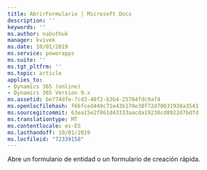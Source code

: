 ```yaml
---
title: AbrirFormulario | Microsoft Docs
description: ''
keywords: ''
ms.author: nabuthuk
manager: kvivek
ms.date: 10/01/2019
ms.service: powerapps
ms.suite: ''
ms.tgt_pltfrm: ''
ms.topic: article
applies_to:
- Dynamics 365 (online)
- Dynamics 365 Version 9.x
ms.assetid: be774dfe-7cd3-48f2-b3b4-25784fdc9af4
ms.openlocfilehash: f66fced449c71e43b170e30f72d70031938a3541
ms.sourcegitcommit: 63ea15e2f861d43333aacda19230cd8922d7bdfd
ms.translationtype: MT
ms.contentlocale: es-ES
ms.lasthandoff: 10/01/2019
ms.locfileid: "72339158"
---
```

Abre un formulario de entidad o un formulario de creación rápida.

